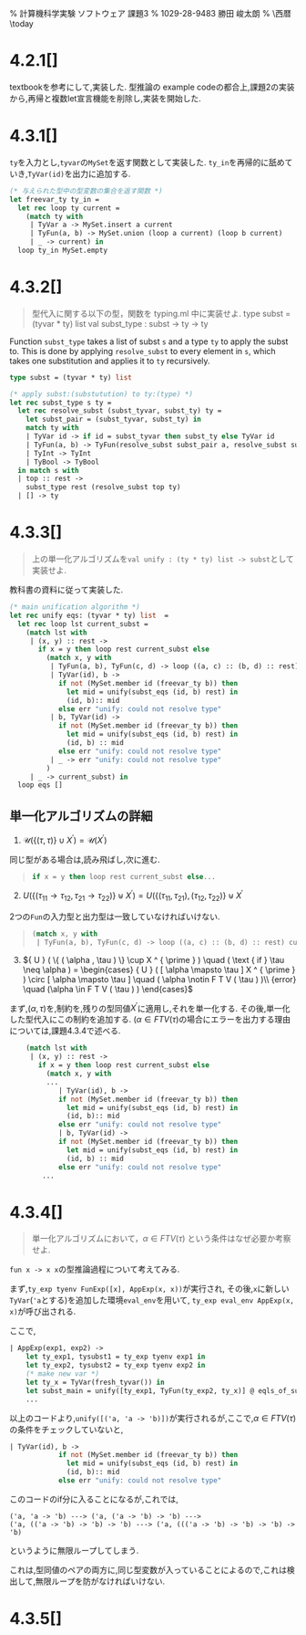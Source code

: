 % 計算機科学実験 ソフトウェア 課題3
% 1029-28-9483 勝田 峻太朗
% \西暦 \today

# 4.2.1[]

textbookを参考にして,実装した.
型推論の example codeの都合上,課題2の実装から,再帰と複数let宣言機能を削除し,実装を開始した.

# 4.3.1[]

`ty`を入力とし,`tyvar`の`MySet`を返す関数として実装した.
`ty_in`を再帰的に舐めていき,`TyVar(id)`を出力に追加する.

```ocaml
(* 与えられた型中の型変数の集合を返す関数 *)
let freevar_ty ty_in = 
  let rec loop ty current = 
    (match ty with
     | TyVar a -> MySet.insert a current
     | TyFun(a, b) -> MySet.union (loop a current) (loop b current)
     | _ -> current) in
  loop ty_in MySet.empty
```

# 4.3.2[]

> 型代入に関する以下の型，関数を typing.ml 中に実装せよ.
> type subst = (tyvar * ty) list
> val subst_type : subst -> ty -> ty

Function `subst_type` takes a list of subst `s` and a type `ty` to apply the subst to. This is done by applying `resolve_subst` to every element in `s`, which takes one substitution and applies it to `ty` recursively.

```ocaml
type subst = (tyvar * ty) list

(* apply subst:(substutution) to ty:(type) *)
let rec subst_type s ty = 
  let rec resolve_subst (subst_tyvar, subst_ty) ty = 
    let subst_pair = (subst_tyvar, subst_ty) in
    match ty with
    | TyVar id -> if id = subst_tyvar then subst_ty else TyVar id
    | TyFun(a, b) -> TyFun(resolve_subst subst_pair a, resolve_subst subst_pair b)
    | TyInt -> TyInt
    | TyBool -> TyBool 
  in match s with 
  | top :: rest -> 
    subst_type rest (resolve_subst top ty)
  | [] -> ty
```

# 4.3.3[]

> 上の単一化アルゴリズムを`val unify : (ty * ty) list -> subst`として実装せよ.

教科書の資料に従って実装した.

```ocaml
(* main unification algorithm *)
let rec unify eqs: (tyvar * ty) list  = 
  let rec loop lst current_subst = 
    (match lst with
     | (x, y) :: rest -> 
       if x = y then loop rest current_subst else
         (match x, y with
          | TyFun(a, b), TyFun(c, d) -> loop ((a, c) :: (b, d) :: rest) current_subst
          | TyVar(id), b -> 
            if not (MySet.member id (freevar_ty b)) then
              let mid = unify(subst_eqs (id, b) rest) in
              (id, b):: mid
            else err "unify: could not resolve type"
          | b, TyVar(id) -> 
            if not (MySet.member id (freevar_ty b)) then
              let mid = unify(subst_eqs (id, b) rest) in
              (id, b) :: mid
            else err "unify: could not resolve type"
          | _ -> err "unify: could not resolve type"
         )
     | _ -> current_subst) in 
  loop eqs []
```

## 単一化アルゴリズムの詳細

1. $\mathcal { U } \left( \{ ( \tau , \tau ) \} \cup X ^ { \prime } \right) = \mathcal { U } \left( X ^ { \prime } \right)$

同じ型がある場合は,読み飛ばし,次に進む.

> ``` ocaml
> if x = y then loop rest current_subst else...
> ```

2. ${ U } ( \{ ( \tau _ { 11 } \rightarrow \tau _ { 12 } , \tau _ { 21 } \rightarrow \tau _ { 22 } ) \} \uplus X ^ { \prime } ) = { U }(\{( \tau _{11}, \tau _{21}), (\tau _{12}, \tau _{22})\} \uplus X ^ {\prime}$

2つの`Fun`の入力型と出力型は一致していなければいけない.

> ```ocaml
>(match x, y with
>  | TyFun(a, b), TyFun(c, d) -> loop ((a, c) :: (b, d) :: rest) current_subst
>```

3. ${ U } ( \{ ( \alpha , \tau ) \} \cup X ^ { \prime } ) \quad ( \text { if } \tau \neq \alpha ) = \begin{cases} { U } ( [ \alpha \mapsto \tau ] X ^ { \prime } ) \circ [ \alpha \mapsto \tau ] \quad ( \alpha \notin F T V ( \tau ) )\\ {error} \quad (\alpha \in F T V ( \tau ) ) \end{cases}$

まず,$( \alpha , \tau )$を,制約を,残りの型同値$X ^ {\prime}$に適用し,それを単一化する.
その後,単一化した型代入にこの制約を追加する.
$(\alpha \in F T V ( \tau )$の場合にエラーを出力する理由については,課題4.3.4で述べる.

```ocaml
    (match lst with
     | (x, y) :: rest -> 
       if x = y then loop rest current_subst else
         (match x, y with
         ...          
            | TyVar(id), b -> 
            if not (MySet.member id (freevar_ty b)) then
              let mid = unify(subst_eqs (id, b) rest) in
              (id, b):: mid
            else err "unify: could not resolve type"
            | b, TyVar(id) -> 
            if not (MySet.member id (freevar_ty b)) then
              let mid = unify(subst_eqs (id, b) rest) in
              (id, b) :: mid
            else err "unify: could not resolve type"
        ...
```

# 4.3.4[]

> 単一化アルゴリズムにおいて，$\alpha \in {FTV}(\tau)$ という条件はなぜ必要か考察せよ.

`fun x -> x x`の型推論過程について考えてみる.

まず,`ty_exp tyenv FunExp([x], AppExp(x, x))`が実行され,
その後,`x`に新しい`TyVar`(`'a`とする)を追加した環境`eval_env`を用いて,
`ty_exp eval_env AppExp(x, x)`が呼び出される.

ここで,
```ocaml
| AppExp(exp1, exp2) ->
    let ty_exp1, tysubst1 = ty_exp tyenv exp1 in
    let ty_exp2, tysubst2 = ty_exp tyenv exp2 in
    (* make new var *)
    let ty_x = TyVar(fresh_tyvar()) in
    let subst_main = unify([ty_exp1, TyFun(ty_exp2, ty_x)] @ eqls_of_subst tysubst1 @ eqls_of_subst tysubst2) in
    ...
```

以上のコードより,`unify([('a, 'a -> 'b)])`が実行されるが,ここで,$\alpha \in {FTV}(\tau)$の条件をチェックしていないと,

```ocaml
| TyVar(id), b -> 
            if not (MySet.member id (freevar_ty b)) then
              let mid = unify(subst_eqs (id, b) rest) in
              (id, b):: mid
            else err "unify: could not resolve type"
```

このコードのif分に入ることになるが,これでは,

```
('a, 'a -> 'b) ---> ('a, ('a -> 'b) -> 'b) ---> 
('a, (('a -> 'b) -> 'b) -> 'b) ---> ('a, ((('a -> 'b) -> 'b) -> 'b) -> 'b)
```

というように無限ループしてしまう.

これは,型同値のペアの両方に,同じ型変数が入っていることによるので,これは検出して,無限ループを防がなければいけない.

# 4.3.5[]


